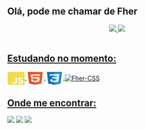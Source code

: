 ## Olá, pode me chamar de Fher
<div align="center">
  <a href="https://github.com/fherexe">
  <img height="150em"  src="https://github-readme-stats.vercel.app/api?username=fherexe&show_icons=true&theme=dark&include_all_commits=true&count_private=true"/>
  <img height="150em"  src="https://github-readme-stats.vercel.app/api/top-langs/?username=fherexe&layout=compact&langs_count=7&theme=dark"/>
</div>

<div style="display: inline_block"><br>
  <h2> Estudando no momento: </h2>
  <img align="center" alt="Fher-Js" height="30" width="40" src="https://raw.githubusercontent.com/devicons/devicon/master/icons/javascript/javascript-plain.svg">
  <img align="center" alt="Fher-HTML" height="30" width="40" src="https://raw.githubusercontent.com/devicons/devicon/master/icons/html5/html5-original.svg">
  <img align="center" alt="Fher-CSS" height="30" width="40" src="https://raw.githubusercontent.com/devicons/devicon/master/icons/css3/css3-original.svg">
  <img align="center" alt="Fher-CSS" height="30" width="40" src="https://cdn.jsdelivr.net/gh/devicons/devicon/icons/git/git-original.svg" />
</div>
  
 
<div>
  <h2>Onde me encontrar: </h2>
  <a href="https://instagram.com/fher.exe" target="_blank"><img src="https://img.shields.io/badge/-Instagram-%23E4405F?style=for-the-badge&logo=instagram&logoColor=white" target="_blank"></a>
  <a href = "mailto:fernandosouza.fieee@gmail.com"><img src="https://img.shields.io/badge/-Gmail-%23333?style=for-the-badge&logo=gmail&logoColor=white" target="_blank"></a>
  <a href="https://www.linkedin.com/in/fherexe/" target="_blank"><img src="https://img.shields.io/badge/-LinkedIn-%230077B5?style=for-the-badge&logo=linkedin&logoColor=white" target="_blank"></a> 

 
</div>

